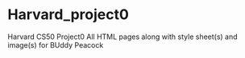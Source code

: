 # Harvard_project0
Harvard CS50 Project0
All HTML pages along with style sheet(s) and image(s) for BUddy Peacock
